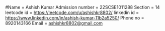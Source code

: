 #Name = Ashish Kumar
Admission number = 22SCSE1011288
Section = 14
leetcode id = https://leetcode.com/u/ashishkr8802/
linkedin id = https://www.linkedin.com/in/ashish-kumar-11b2a5250/
Phone no = 8920143166
Email = ashishkr8802@gmail.com
